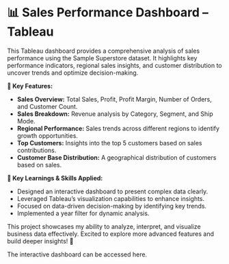# 📊 Sales Performance Dashboard – Tableau
This Tableau dashboard provides a comprehensive analysis of sales performance using the Sample Superstore dataset. It highlights key performance indicators, regional sales insights, and customer distribution to uncover trends and optimize decision-making.

__🔹 Key Features:__
- __Sales Overview:__ Total Sales, Profit, Profit Margin, Number of Orders, and Customer Count.
- __Sales Breakdown:__ Revenue analysis by Category, Segment, and Ship Mode.
- __Regional Performance:__ Sales trends across different regions to identify growth opportunities.
- __Top Customers:__ Insights into the top 5 customers based on sales contributions.
- __Customer Base Distribution:__ A geographical distribution of customers based on sales.

__🎯 Key Learnings & Skills Applied:__
- Designed an interactive dashboard to present complex data clearly.
- Leveraged Tableau’s visualization capabilities to enhance insights.
- Focused on data-driven decision-making by identifying key trends.
- Implemented a year filter for dynamic analysis.


This project showcases my ability to analyze, interpret, and visualize business data effectively. Excited to explore more advanced features and build deeper insights! 🚀


The interactive dashboard can be accessed here.
